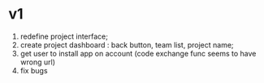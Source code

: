 # v1

1. redefine project interface;
2. create project dashboard : back button, team list, project name;
3. get user to install app on account (code exchange func seems to have wrong url)
4. fix bugs
